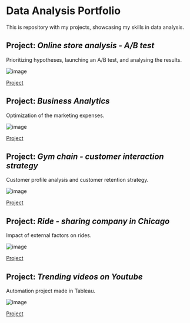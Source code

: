 # Data Analysis Portfolio 

This is repository with my projects, showcasing my skills in data analysis.

## Project: *Online store analysis - A/B test*

Prioritizing hypotheses, launching an A/B test, and analysing the results.

![image](https://user-images.githubusercontent.com/81360033/147442823-2b7b9ff0-c445-4c71-a6d0-8772e2602310.png)

[Project](https://github.com/tonkalicious/PortfolioPracticum100/blob/e43de8cbcf135ab5460e3345819249a5b60f075a/AB_testing/prioritizing_hypotheses_launch_and_%20AB_test_analysis.ipynb)

## Project: *Business Analytics*

Optimization of the marketing expenses.

![image](https://user-images.githubusercontent.com/81360033/147443351-76011e74-4284-4038-997c-bf2dcf351bc0.png)

[Project](https://github.com/tonkalicious/PortfolioPracticum100/blob/ab45038c77313e86848ba6de4f45be5eaf670b52/business_analytics_project/Business%20Analytics%20Project%20.ipynb)

## Project: *Gym chain - customer interaction strategy*

Customer profile analysis and customer retention strategy.

![image](https://user-images.githubusercontent.com/81360033/147443921-19f99294-78e9-4cba-b37e-219e54611fc4.png)

[Project](https://github.com/tonkalicious/PortfolioPracticum100/blob/ab45038c77313e86848ba6de4f45be5eaf670b52/ml_clustering/machine_learning%20and%20clustering.ipynb)

## Project: *Ride - sharing company in Chicago*

Impact of external factors on rides.

![image](https://user-images.githubusercontent.com/81360033/147463349-99aa82f9-b394-4679-a93c-844aa712afc4.png)

[Project](https://github.com/tonkalicious/PortfolioPracticum100/blob/3853457c56a5572ddf66cdb23c70fd0e4cb2093e/Ride-sharing%20Company/README.md)

## Project: *Trending videos on Youtube*

Automation project made in Tableau.

![image](https://user-images.githubusercontent.com/81360033/147444329-0d736250-7b58-4f56-b8ab-a4a97bc6372b.png)

[Project](https://github.com/tonkalicious/PortfolioPracticum100/blob/ab45038c77313e86848ba6de4f45be5eaf670b52/automation_project/Automation%20Project.pdf)

